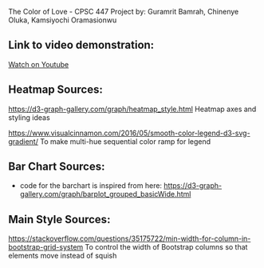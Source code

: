 The Color of Love - CPSC 447 Project by: Guramrit Bamrah, Chinenye Oluka, Kamsiyochi Oramasionwu

## Link to video demonstration: 
<a target="_blank" href="https://l.messenger.com/l.php?u=https%3A%2F%2Fyoutu.be%2F3dg3KL-Fkkw&h=AT3q_O0OBSdHVfQ7le8_OE73JfmT0qiFz4_l5kfWLmTjW7ppeUGDIvqONIU2tWc9Zi8GngAJl-8qUSTRTNgWCAozP-V2h-UTWh170AlIOUF6HeO0hyQHaDziXkWL51J3yBLsu7nwDqHXBoKygV-rIw"> Watch on Youtube<a/> 

## Heatmap Sources:
https://d3-graph-gallery.com/graph/heatmap_style.html
Heatmap axes and styling ideas

https://www.visualcinnamon.com/2016/05/smooth-color-legend-d3-svg-gradient/
To make multi-hue sequential color ramp for legend


## Bar Chart Sources:
- code for the barchart is inspired from here: https://d3-graph-gallery.com/graph/barplot_grouped_basicWide.html


## Main Style Sources:
https://stackoverflow.com/questions/35175722/min-width-for-column-in-bootstrap-grid-system
To control the width of Bootstrap columns so that elements move instead of squish

